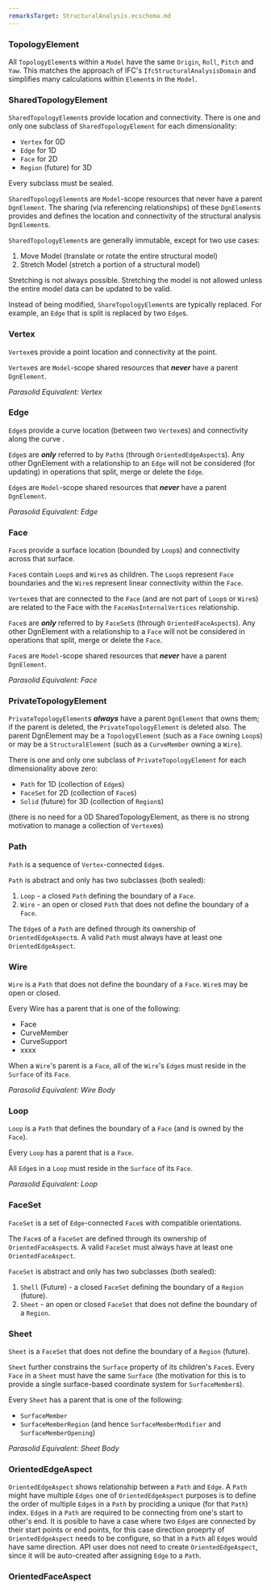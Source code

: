 ```yaml
---
remarksTarget: StructuralAnalysis.ecschema.md
---
```


### TopologyElement

All `TopologyElement`s within a `Model` have the same `Origin`, `Roll`, `Pitch` and `Yaw`. This matches the approach of IFC's `IfcStructuralAnalysisDomain` and simplifies many calculations within `Element`s in the `Model`.

### SharedTopologyElement

`SharedTopologyElement`s provide location and connectivity. There is one and only one subclass of `SharedTopologyElement` for each dimensionality:

- `Vertex` for 0D
- `Edge` for 1D
- `Face` for 2D
- `Region` (future) for 3D

 Every subclass must be sealed.

`SharedTopologyElement`s are `Model`-scope resources that never have a parent `DgnElement`. The sharing (via referencing relationships) of these `DgnElement`s provides and defines the location and connectivity of the structural analysis `DgnElement`s.

 `SharedTopologyElement`s are generally immutable, except for two use cases:

  1. Move Model (translate or rotate the entire structural model)
  2. Stretch Model (stretch a portion of a structural model)

Stretching is not always possible. Stretching the model is not allowed unless the entire model data can be updated to be valid.

Instead of being modified, `ShareTopologyElement`s are typically replaced. For example, an `Edge` that is split is replaced by two `Edge`s.

### Vertex

`Vertex`es provide a point location and connectivity at the point.

 `Vertex`es are `Model`-scope shared resources that ***never*** have a parent `DgnElement`.

*Parasolid Equivalent: Vertex*

### Edge

`Edge`s provide a curve location (between two `Vertex`es) and connectivity along the curve .

`Edge`s are ***only*** referred to by `Path`s (through `OrientedEdgeAspect`s). Any other DgnElement with a relationship to an `Edge` will not be considered (for updating) in operations that split, merge or delete the `Edge`.

`Edge`s are `Model`-scope shared resources that ***never*** have a parent `DgnElement`.

*Parasolid Equivalent: Edge*

### Face

`Face`s provide a surface location (bounded by `Loop`s) and connectivity across that surface.

`Face`s contain `Loop`s and `Wire`s as children. The `Loop`s represent `Face` boundaries and the `Wire`s represent linear connectivity within the `Face`.

`Vertex`es that are connected to the `Face` (and are not part of `Loop`s or `Wire`s) are related to the Face with the `FaceHasInternalVertices` relationship.

`Face`s are ***only*** referred to by `FaceSet`s (through `OrientedFaceAspect`s). Any other DgnElement with a relationship to a `Face` will not be considered in operations that split, merge or delete the `Face`.

`Face`s are `Model`-scope shared resources that ***never*** have a parent `DgnElement`.

*Parasolid Equivalent: Face*

### PrivateTopologyElement

`PrivateTopologyElement`s ***always*** have a parent `DgnElement` that owns them; if the parent is deleted, the `PrivateTopologyElement` is deleted also. The parent DgnElement may be a `TopologyElement` (such as a `Face` owning `Loop`s) or may be a `StructuralElement` (such as a `CurveMember` owning a `Wire`).

There is one and only one subclass of `PrivateTopologyElement` for each dimensionality above zero:

- `Path` for 1D (collection of `Edge`s)
- `FaceSet` for 2D (collection of `Face`s)
- `Solid` (future) for 3D (collection of `Region`s)

(there is no need for a 0D SharedTopologyElement, as there is no strong motivation to manage a collection of `Vertex`es)

### Path

`Path` is a sequence of `Vertex`-connected `Edge`s.

`Path` is abstract and only has two subclasses (both sealed):

 1. `Loop` - a closed `Path` defining the boundary of a `Face`.
 2. `Wire` - an open or closed `Path` that does not define the boundary of a `Face`.

The `Edge`s of a `Path` are defined through its ownership of `OrientedEdgeAspect`s. A valid `Path` must always have at least one `OrientedEdgeAspect`.

### Wire

`Wire` is a `Path` that does not define the boundary of a `Face`. `Wire`s may be open or closed.

Every Wire has a parent that is one of the following:

- Face
- CurveMember
- CurveSupport
- xxxx

When a `Wire`'s parent is a `Face`, all of the `Wire`'s `Edge`s  must reside in the `Surface` of its `Face`.

*Parasolid Equivalent: Wire Body*

### Loop

`Loop` is a `Path` that defines the boundary of a `Face` (and is owned by the `Face`).

Every `Loop` has a parent that is a `Face`.

All `Edge`s in a `Loop` must reside in the `Surface` of its `Face`.

*Parasolid Equivalent: Loop*

### FaceSet

`FaceSet` is a set of `Edge`-connected `Face`s with compatible orientations.

The `Face`s of a `FaceSet` are defined through its ownership of `OrientedFaceAspect`s. A valid `FaceSet` must always have at least one `OrientedFaceAspect`.

`FaceSet` is abstract and only has two subclasses (both sealed):

 1. `Shell` (Future) - a closed `FaceSet` defining the boundary of a `Region` (future).
 2. `Sheet` - an open or closed `FaceSet` that does not define the boundary of a `Region`.

### Sheet

`Sheet` is a `FaceSet` that does not define the boundary of a `Region` (future).

`Sheet` further constrains the `Surface` property of its children's `Face`s. Every `Face` in a `Sheet` must have the same `Surface` (the motivation for this is to provide a single surface-based coordinate system for `SurfaceMember`s).

Every `Sheet` has a parent that is one of the following:

- `SurfaceMember`
- `SurfaceMemberRegion` (and hence `SurfaceMemberModifier` and `SurfaceMemberOpening`)

*Parasolid Equivalent: Sheet Body*

### OrientedEdgeAspect

`OrientedEdgeAspect` shows relationship between a `Path` and `Edge`.
A `Path` might have multiple `Edges` one of `OrientedEdgeAspect` purposes is to define the order of multiple `Edge`s in a `Path` by prociding a unique (for that `Path`) index.
`Edge`s in a `Path` are required to be connecting from one's start to other's end. It is posible to have a case where two `Edge`s are connected by their start points or end points, 
for this case direction proeprty of `OrientedEdgeAspect` needs to be configure, so that in a `Path` all `Edge`s would have same direction.
API user does not need to create `OrientedEdgeAspect`, since it will be auto-created after assigning `Edge` to a `Path`.

### OrientedFaceAspect
